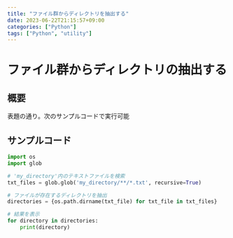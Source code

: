 ```yaml
---
title: "ファイル群からディレクトリを抽出する"
date: 2023-06-22T21:15:57+09:00
categories: ["Python"]
tags: ["Python", "utility"]
---
```

# ファイル群からディレクトリの抽出する

## 概要

表題の通り。次のサンプルコードで実行可能

## サンプルコード

``` python
import os
import glob

# 'my_directory'内のテキストファイルを検索
txt_files = glob.glob('my_directory/**/*.txt', recursive=True)

# ファイルが存在するディレクトリを抽出
directories = {os.path.dirname(txt_file) for txt_file in txt_files}

# 結果を表示
for directory in directories:
    print(directory)
```